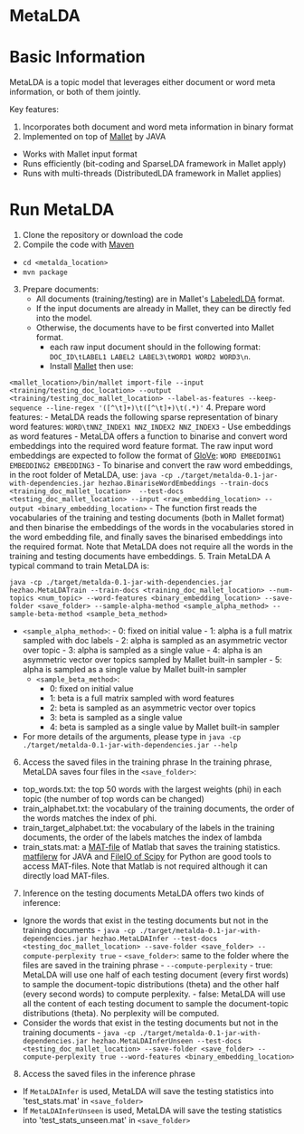 # MetaLDA

# Basic Information
MetaLDA is a topic model that leverages either document or word meta information, or both of them jointly.

Key features:
1. Incorporates both document and word meta information in binary format
2. Implemented on top of [Mallet](http://mallet.cs.umass.edu) by JAVA
- Works with Mallet input format
- Runs efficiently (bit-coding and SparseLDA framework in Mallet apply)
- Runs with multi-threads (DistributedLDA framework in Mallet applies) 

# Run MetaLDA
1. Clone the repository or download the code
2. Compile the code with [Maven](https://maven.apache.org/what-is-maven.html)
- ```cd <metalda_location>```
- ```mvn package```
3. Prepare documents:
	- All documents (training/testing) are in Mallet's [LabeledLDA](http://www.mimno.org/articles/labelsandpatterns/) format. 
	- If the input documents are already in Mallet, they can be directly fed into the model. 
	- Otherwise, the documents have to be first converted into Mallet format. 
		- each raw input document should in the following format:
		```DOC_ID\tLABEL1 LABEL2 LABEL3\tWORD1 WORD2 WORD3\n```.  
		- Install [Mallet](http://mallet.cs.umass.edu) then use:
		
```<mallet_location>/bin/mallet import-file --input <training/testing_doc_location> --output <training/testing_doc_mallet_location> --label-as-features --keep-sequence --line-regex '([^\t]+)\t([^\t]+)\t(.*)'```
4. Prepare word features:
	- MetaLDA reads the following sparse representation of binary word features:
	```WORD\tNNZ_INDEX1 NNZ_INDEX2 NNZ_INDEX3```
	- Use embeddings as word features
		- MetaLDA offers a function to binarise and convert word embeddings into the required word feature format. The raw input word embeddings are expected to follow the format of [GloVe](https://nlp.stanford.edu/projects/glove/):
 ```WORD EMBEDDING1 EMBEDDING2 EMBEDDING3```
 		- To binarise and convert the raw word embeddings,  in the root folder of MetaLDA, use:
  ```java -cp ./target/metalda-0.1-jar-with-dependencies.jar hezhao.BinariseWordEmbeddings --train-docs <training_doc_mallet_location>  --test-docs <testing_doc_mallet_location> --input <raw_embedding_location> --output <binary_embedding_location>```
 		- The function first reads the vocabularies of the training and testing documents (both in Mallet format) and then binarise the embeddings of the words in the vocabularies stored in the word embedding file, and finally saves the binarised embeddings into the required format. Note that MetaLDA does not require all the words in the training and testing documents have embeddings.
5. Train MetaLDA
A typical command to train MetaLDA is: 

```java -cp ./target/metalda-0.1-jar-with-dependencies.jar hezhao.MetaLDATrain --train-docs <training_doc_mallet_location> --num-topics <num_topic> --word-features <binary_embedding_location> --save-folder <save_folder> --sample-alpha-method <sample_alpha_method> --sample-beta-method <sample_beta_method>```
- ```<sample_alpha_method>```: 
		- 0: fixed on initial value
		- 1: alpha is a full matrix sampled with doc labels
		- 2: alpha is sampled as an asymmetric vector over topic
		- 3: alpha is sampled as a single value
		- 4: alpha is an asymmetric vector over topics sampled by Mallet built-in sampler
		- 5: alpha is sampled as a single value by Mallet built-in sampler
	- ```<sample_beta_method>```: 
		- 0: fixed on initial value
		- 1: beta is a full matrix sampled with word features
		- 2: beta is sampled as an asymmetric vector over topics
		- 3: beta is sampled as a single value
		- 4: beta is sampled as a single value by Mallet built-in sampler
- For more details of the arguments, please type in 
```java -cp ./target/metalda-0.1-jar-with-dependencies.jar --help```
6. Access the saved files in the training phrase
In the training phrase, MetaLDA saves four files in the ```<save_folder>```:
- top_words.txt: the top 50 words with the largest weights (phi) in each topic (the number of top words can be changed)
- train_alphabet.txt: the vocabulary of the training documents, the order of the words matches the index of phi.
- train_target_alphabet.txt: the vocabulary of the labels in the training documents, the order of the labels matches the index of lambda
- train_stats.mat: a [MAT-file](https://au.mathworks.com/help/matlab/matlab_env/save-load-and-delete-workspace-variables.html) of Matlab that saves the training statistics. [matfilerw](https://github.com/diffplug/matfilerw) for JAVA and [FileIO of Scipy](https://docs.scipy.org/doc/scipy/reference/tutorial/io.html) for Python are good tools to access MAT-files.  Note that Matlab is not required although it can directly load MAT-files. 
7. Inference on the testing documents
MetaLDA offers two kinds of inference:
- Ignore the words that exist in the testing documents but not in the training documents
		- ```java -cp ./target/metalda-0.1-jar-with-dependencies.jar hezhao.MetaLDAInfer --test-docs <testing_doc_mallet_location> --save-folder <save_folder> --compute-perplexity true```
		- ```<save_folder>```: same to the folder where the files are saved in the training phrase
		- ```--compute-perplexity```
				- true: MetaLDA will use one half of each testing document (every first words) to sample the document-topic distributions (theta) and the other half (every second words) to compute perplexity.
				- false: MetaLDA will use all the content of each testing document to sample the document-topic distributions (theta). No perplexity will be computed.
- Consider the words that exist in the testing documents but not in the training documents
		- ```java -cp ./target/metalda-0.1-jar-with-dependencies.jar hezhao.MetaLDAInferUnseen --test-docs <testing_doc_mallet_location> --save-folder <save_folder> --compute-perplexity true --word-features <binary_embedding_location>```
8. Access the saved files in the inference phrase
- If ```MetaLDAInfer``` is used, MetaLDA will save the testing statistics into 'test_stats.mat' in ```<save_folder>```
- If ```MetaLDAInferUnseen``` is used, MetaLDA will save the testing statistics into 'test_stats_unseen.mat' in ```<save_folder>```
